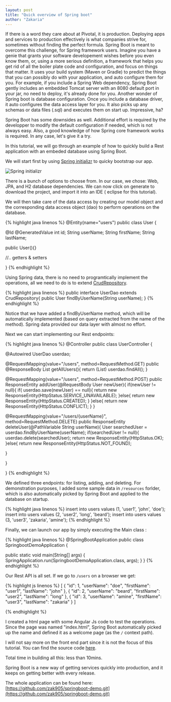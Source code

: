 ```yaml
---
layout: post
title: "Quick overview of Spring boot"
author: "Zakaria"
---
```



If there is a word they care about at Pivotal, it is production. Deploying apps and services to production effectively is what companies strive for, sometimes without finding the perfect formula. Spring Boot is meant to overcome this challenge, for Spring framework users. Imagine you have a genie that grants your software developement wishes before you even know them,  or, using a more serious definition, a framework that helps you get rid of all the boiler plate code and configuration, and focus on things that matter. It uses your build system (Maven or Gradle) to predict the things that you can possibly do with your application, and auto configure them for you. For example, if you include a Spring Web dependency, Spring Boot gently includes an embedded Tomcat server with an 8080 default port in your jar, no need to deploy, it's already done for you. Another wonder of Spring boot is database configuration. Once you include a database driver, it auto configures the data access layer for you. It also picks up any schemas or data files (.sql) and executes them on start up. Impressive, ha? 

 Spring Boot has some downsides as well. Additional effort is required by the developper to modify the default configuration if  needed, which is not always easy. Also, a good knowledge of how Spring core framework works is required. In any case, let's give it a try.

In this tutorial, we will go through an example of how to quickly build a Rest application with an embeded database using Spring Boot.

We will start first by using [Spring initializr](https://start.spring.io/) to quicky bootstrap our app.

![Spring initializr]({{site.url}}/assets/images/SpringInitialr.png "Spring initializr")

There is a bunch of options to choose from. In our case, we chose: Web, JPA, and H2 database dependencies. We can now click on generate to download the project, and import it into an IDE ( eclipse for this tutorial).

We will then take care of the data access by creating our model object and the corresponding data access object (dao) to perform operations on the database.

{% highlight java  linenos %}
 @Entity(name="users")
public class User {
 
 @Id @GeneratedValue
 int id;
 String userName;
 String firstName;
 String lastName;
 
 public User(){}

//.. getters & setters

}
{% endhighlight %}

Using Spring data, there is no need to programtically implement the operations, all we need to do is to extend [CrudRepository](http://docs.spring.io/spring-data/commons/docs/current/api/org/springframework/data/repository/CrudRepository.html).

{% highlight java  linenos %}
public interface UserDao extends CrudRepository{
      public User findByUserName(String userName);
}
{% endhighlight %}

Notice that we have added a findByUserName method, which will be automatically implemented (based on query extracted from the name of the method). Spring data provided our data layer with almost no effort. 

Next we can start implementing our Rest endpoints:

{% highlight java  linenos %}
@Controller
public class UserController {
 
 @Autowired UserDao userdao;
 
 @RequestMapping(value="/users", method=RequestMethod.GET)
 public @ResponseBody List<User> getAllUsers(){
  return (List<User>) userdao.findAll();
 }
 
 @RequestMapping(value="/users", method=RequestMethod.POST)
 public ResponseEntity<Void> addUser(@RequestBody User newUser){
     if(newUser != null){
       if( userdao.save(newUser) == null){
         return new ResponseEntity<Void>(HttpStatus.SERVICE_UNAVAILABLE);
       }else{
        return new ResponseEntity<Void>(HttpStatus.CREATED);
       }
     }else{
      return new ResponseEntity<Void>(HttpStatus.CONFLICT);
     }
 }
 
 @RequestMapping(value="/users/{userName}", method=RequestMethod.DELETE)
 public ResponseEntity<Void> deleteUser(@PathVariable String userName){
  User searchedUser = userdao.findByUserName(userName);
  if(searchedUser != null){
   userdao.delete(searchedUser);
   return new ResponseEntity<Void>(HttpStatus.OK);
  }else{
   return new ResponseEntity<Void>(HttpStatus.NOT_FOUND);
   
  }
  
 }

}
{% endhighlight %}

We defined three endpoints: for listing, adding, and deleting. For demonstration purposes, I added some sample data in `/resources` forlder, which is also automatically picked by Spring Boot and applied to the database on startup.

{% highlight java  linenos %}
insert into users values (1, 'user1', 'john', 'doe');
insert into users values (2, 'user2', 'long', 'beard');
insert into users values (3, 'user3', 'zakaria', 'amine');
{% endhighlight %}

Finally, we can launch our app by simply executing the Main class :

{% highlight java  linenos %}
@SpringBootApplication
public class SpringbootDemoApplication {

 public static void main(String[] args) {
  SpringApplication.run(SpringbootDemoApplication.class, args);
 }
}
{% endhighlight %}

Our Rest API is all set. If we go to `/users` on a browser we get:

{% highlight js  linenos %}
[
    {
        "id": 1,
        "userName": "doe",
        "firstName": "user1",
        "lastName": "john"
    },
    {
        "id": 2,
        "userName": "beard",
        "firstName": "user2",
        "lastName": "long"
    },
    {
        "id": 3,
        "userName": "amine",
        "firstName": "user3",
        "lastName": "zakaria"
    }
]

{% endhighlight %}

I created a html page with some Angular Js code to test the operations. Since the page was named "index.html",  Spring Boot automatically picked up the name and defined it as a welcome page (as the `/` context path).

I will not say more on the front end part since it is not the focus of this tutorial. You can find the source code [here](https://github.com/zak905/springboot-demo/blob/master/src/main/resources/static/index.html).

Total time in building all this: less than 10mins.

Spring Boot is a new way of getting services quickly into production, and it keeps on getting better with every release.

The whole application can be found here:  [https://github.com/zak905/springboot-demo.git](https://github.com/zak905/springboot-demo.git)